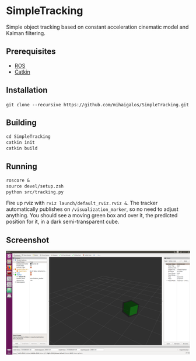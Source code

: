 # SimpleTracking
Simple object tracking based on constant acceleration cinematic model and Kalman filtering.

## Prerequisites
* [ROS](http://wiki.ros.org/Installation/Ubuntu)
* [Catkin](http://docs.ros.org/melodic/api/catkin/html/user_guide/installation.html)

## Installation
`git clone --recursive https://github.com/mihaigalos/SimpleTracking.git`

## Building
```
cd SimpleTracking
catkin init
catkin build
```
## Running
```
roscore &
source devel/setup.zsh
python src/tracking.py
```
Fire up rviz with `rviz launch/default_rviz.rviz &`. The tracker automatically
publishes on `/visualization_marker`, so no need to adjust anything. You should see a moving green box
and over it, the predicted position for it, in a dark semi-transparent cube.

## Screenshot
![alt text](screenshots/tracking_screenshot.png)

